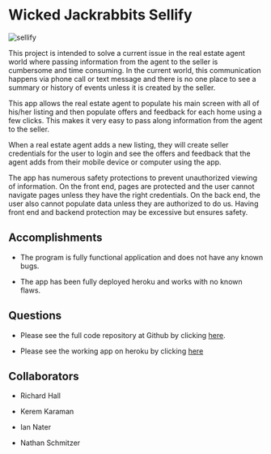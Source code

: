 # Wicked Jackrabbits Sellify

![sellify](https://user-images.githubusercontent.com/68077734/104973467-69dfdd00-59ba-11eb-845f-25930b889c4f.png)

This project is intended to solve a current issue in the real estate agent world where passing information from the agent to 
the seller is cumbersome and time consuming.  In the current world, this communication happens via phone call or text message
and there is no one place to see a summary or history of events unless it is created by the seller.

This app allows the real estate agent to populate his main screen with all of his/her listing and then populate offers and 
feedback for each home using a few clicks.  This makes it very easy to pass along information from the agent to the seller.

When a real estate agent adds a new listing, they will create seller credentials for the user to login and see the offers
and feedback that the agent adds from their mobile device or computer using the app.

The app has numerous safety protections to prevent unauthorized viewing of information.  On the front end, pages are protected
and the user cannot navigate pages unless they have the right credentials.  On the back end, the user also cannot populate 
data unless they are authorized to do us.  Having front end and backend protection may be excessive but ensures safety.

## Accomplishments

* The program is fully functional application and does not have any known bugs.

* The app has been fully deployed heroku and works with no known flaws.

## Questions

* Please see the full code repository at Github by clicking [here](https://github.com/KKaraman/wickedJackrabbits).

* Please see the working app on heroku by clicking [here](https://wjrsellify.herokuapp.com/)

## Collaborators

* Richard Hall

* Kerem Karaman

* Ian Nater

* Nathan Schmitzer





